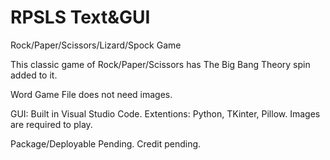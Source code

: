 # RPSLS Text&GUI
Rock/Paper/Scissors/Lizard/Spock Game

This classic game of Rock/Paper/Scissors has The Big Bang Theory spin added to it. 

Word Game File does not need images.

GUI:
Built in Visual Studio Code. Extentions: Python, TKinter, Pillow.
Images are required to play.

Package/Deployable Pending.
Credit pending.
